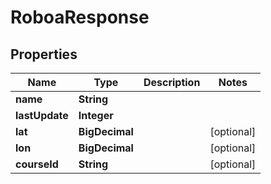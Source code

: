 

# RoboaResponse


## Properties

| Name | Type | Description | Notes |
|------------ | ------------- | ------------- | -------------|
|**name** | **String** |  |  |
|**lastUpdate** | **Integer** |  |  |
|**lat** | **BigDecimal** |  |  [optional] |
|**lon** | **BigDecimal** |  |  [optional] |
|**courseId** | **String** |  |  [optional] |



